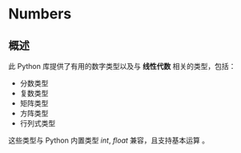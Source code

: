 # Numbers
## 概述
此 Python 库提供了有用的数字类型以及与 **线性代数** 相关的类型，包括：

* 分数类型
* 复数类型
* 矩阵类型
* 方阵类型
* 行列式类型

这些类型与 Python 内置类型 *int*, *float* 兼容，且支持基本运算 。
